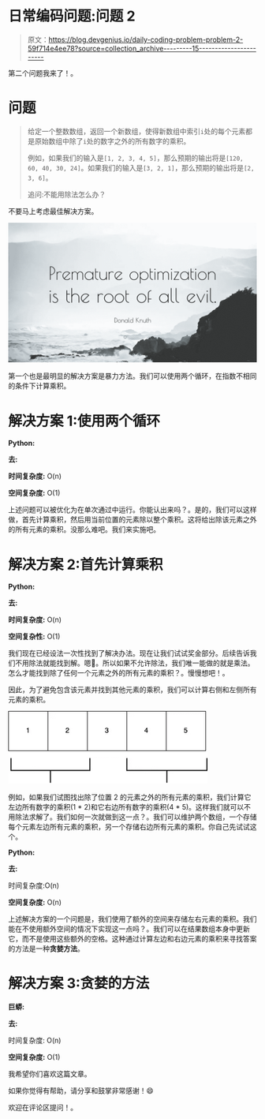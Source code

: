 # 日常编码问题:问题 2

> 原文：<https://blog.devgenius.io/daily-coding-problem-problem-2-59f714e4ee78?source=collection_archive---------15----------------------->

第二个问题我来了！。

# 问题

> 给定一个整数数组，返回一个新数组，使得新数组中索引`i`处的每个元素都是原始数组中除了`i`处的数字之外的所有数字的乘积。
> 
> 例如，如果我们的输入是`[1, 2, 3, 4, 5]`，那么预期的输出将是`[120, 60, 40, 30, 24]`。如果我们的输入是`[3, 2, 1]`，那么预期的输出将是`[2, 3, 6]`。
> 
> 追问:不能用除法怎么办？

不要马上考虑最佳解决方案。

![](img/79c4802e825ff1d23a00e8d6ed48bedf.png)

第一个也是最明显的解决方案是暴力方法。我们可以使用两个循环，在指数不相同的条件下计算乘积。

# 解决方案 1:使用两个循环

**Python:**

**去:**

**时间复杂度:** O(n)

**空间复杂度:** O(1)

上述问题可以被优化为在单次通过中运行。你能认出来吗？。是的，我们可以这样做，首先计算乘积，然后用当前位置的元素除以整个乘积。这将给出除该元素之外的所有元素的乘积。没那么难吧。我们来实施吧。

# 解决方案 2:首先计算乘积

**Python:**

**去:**

**时间复杂度:** O(n)

**空间复杂性:** O(1)

我们现在已经设法一次性找到了解决办法。现在让我们试试奖金部分。后续告诉我们不用除法就能找到解。嗯🤔。所以如果不允许除法，我们唯一能做的就是乘法。怎么才能找到除了任何一个元素之外的所有元素的乘积？。慢慢想吧！。

因此，为了避免包含该元素并找到其他元素的乘积，我们可以计算右侧和左侧所有元素的乘积。

![](img/268e955be862f734bcec0270d5e7d845.png)

例如，如果我们试图找出除了位置 2 的元素之外的所有元素的乘积，我们计算它左边所有数字的乘积(1 * 2)和它右边所有数字的乘积(4 * 5)。这样我们就可以不用除法求解了。我们如何一次就做到这一点？。我们可以维护两个数组，一个存储每个元素左边所有元素的乘积，另一个存储右边所有元素的乘积。你自己先试试这个。

**Python:**

**去:**

时间复杂度:O(n)

**空间复杂度:** O(n)

上述解决方案的一个问题是，我们使用了额外的空间来存储左右元素的乘积。我们能在不使用额外空间的情况下实现这一点吗？。我们可以在结果数组本身中更新它，而不是使用这些额外的空格。这种通过计算左边和右边元素的乘积来寻找答案的方法是一种**贪婪方法**。

# 解决方案 3:贪婪的方法

**巨蟒:**

**去:**

时间复杂度: O(n)

**空间复杂度:** O(1)

我希望你们喜欢这篇文章。

如果你觉得有帮助，请分享和鼓掌非常感谢！😄

欢迎在评论区提问！。